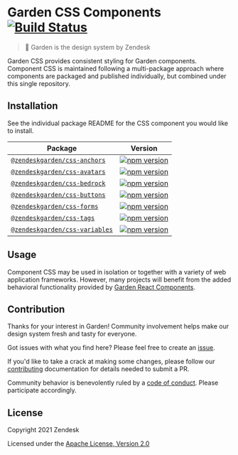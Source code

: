 # Garden CSS Components [![Build Status][build status badge]][build status link]

[build status badge]: https://flat.badgen.net/circleci/github/zendeskgarden/css-components/main?label=build
[build status link]: https://circleci.com/gh/zendeskgarden/css-components/tree/main

> :seedling: Garden is the design system by Zendesk

Garden CSS provides consistent styling for Garden components. Component
CSS is maintained following a multi-package approach where components
are packaged and published individually, but combined under this single
repository.

## Installation

See the individual package README for the CSS component you would like
to install.

| Package                                              | Version                                                     |
| ---------------------------------------------------- | ----------------------------------------------------------- |
| [`@zendeskgarden/css-anchors`](packages/anchors)     | [![npm version][anchors npm version]][anchors npm link]     |
| [`@zendeskgarden/css-avatars`](packages/avatars)     | [![npm version][avatars npm version]][avatars npm link]     |
| [`@zendeskgarden/css-bedrock`](packages/bedrock)     | [![npm version][bedrock npm version]][bedrock npm link]     |
| [`@zendeskgarden/css-buttons`](packages/buttons)     | [![npm version][buttons npm version]][buttons npm link]     |
| [`@zendeskgarden/css-forms`](packages/forms)         | [![npm version][forms npm version]][forms npm link]         |
| [`@zendeskgarden/css-tags`](packages/tags)           | [![npm version][tags npm version]][tags npm link]           |
| [`@zendeskgarden/css-variables`](packages/variables) | [![npm version][variables npm version]][variables npm link] |

[anchors npm version]: https://flat.badgen.net/npm/v/@zendeskgarden/css-anchors
[anchors npm link]: https://www.npmjs.com/package/@zendeskgarden/css-anchors
[avatars npm version]: https://flat.badgen.net/npm/v/@zendeskgarden/css-avatars
[avatars npm link]: https://www.npmjs.com/package/@zendeskgarden/css-avatars
[bedrock npm version]: https://flat.badgen.net/npm/v/@zendeskgarden/css-bedrock
[bedrock npm link]: https://www.npmjs.com/package/@zendeskgarden/css-bedrock
[buttons npm version]: https://flat.badgen.net/npm/v/@zendeskgarden/css-buttons
[buttons npm link]: https://www.npmjs.com/package/@zendeskgarden/css-buttons
[forms npm version]: https://flat.badgen.net/npm/v/@zendeskgarden/css-forms
[forms npm link]: https://www.npmjs.com/package/@zendeskgarden/css-forms
[tags npm version]: https://flat.badgen.net/npm/v/@zendeskgarden/css-tags
[tags npm link]: https://www.npmjs.com/package/@zendeskgarden/css-tags
[variables npm version]: https://flat.badgen.net/npm/v/@zendeskgarden/css-variables
[variables npm link]: https://www.npmjs.com/package/@zendeskgarden/css-variables

## Usage

Component CSS may be used in isolation or together with a variety of web
application frameworks. However, many projects will benefit from the
added behavioral functionality provided by [Garden React
Components](https://github.com/zendeskgarden/react-components).

## Contribution

Thanks for your interest in Garden! Community involvement helps make our
design system fresh and tasty for everyone.

Got issues with what you find here? Please feel free to create an
[issue](https://github.com/zendeskgarden/css-components/issues/new).

If you'd like to take a crack at making some changes, please follow our
[contributing](.github/CONTRIBUTING.md) documentation for details
needed to submit a PR.

Community behavior is benevolently ruled by a [code of
conduct](.github/CODE_OF_CONDUCT.md). Please participate accordingly.

## License

Copyright 2021 Zendesk

Licensed under the [Apache License, Version 2.0](LICENSE.md)
